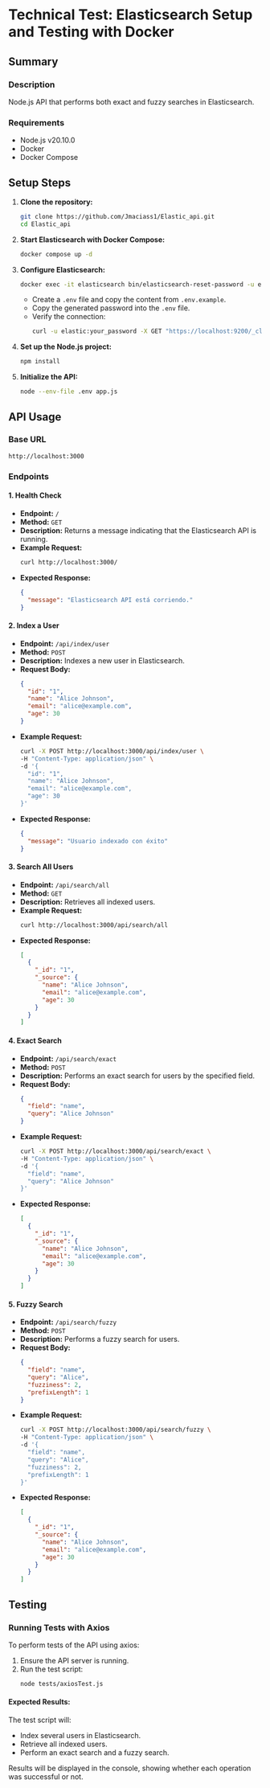 # Technical Test: Elasticsearch Setup and Testing with Docker

## Summary

### Description

Node.js API that performs both exact and fuzzy searches in Elasticsearch.

### Requirements

- Node.js v20.10.0
- Docker
- Docker Compose

## Setup Steps

1. **Clone the repository:**
   ```bash
   git clone https://github.com/Jmaciass1/Elastic_api.git
   cd Elastic_api
   ```

2. **Start Elasticsearch with Docker Compose:**
   ```bash
   docker compose up -d
   ```

3. **Configure Elasticsearch:**
   ```bash
   docker exec -it elasticsearch bin/elasticsearch-reset-password -u elastic
   ```
   - Create a `.env` file and copy the content from `.env.example`.
   - Copy the generated password into the `.env` file.
   - Verify the connection:
     ```bash
     curl -u elastic:your_password -X GET "https://localhost:9200/_cluster/health" --insecure
     ```

4. **Set up the Node.js project:**
   ```bash
   npm install
   ```

5. **Initialize the API:**
   ```bash
   node --env-file .env app.js
   ```

## API Usage

### Base URL

`http://localhost:3000`

### Endpoints

#### 1. Health Check

- **Endpoint:** `/`
- **Method:** `GET`
- **Description:** Returns a message indicating that the Elasticsearch API is running.
- **Example Request:**
  ```bash
  curl http://localhost:3000/
  ```
- **Expected Response:**
  ```json
  {
    "message": "Elasticsearch API está corriendo."
  }
  ```

#### 2. Index a User

- **Endpoint:** `/api/index/user`
- **Method:** `POST`
- **Description:** Indexes a new user in Elasticsearch.
- **Request Body:**
  ```json
  {
    "id": "1",
    "name": "Alice Johnson",
    "email": "alice@example.com",
    "age": 30
  }
  ```
- **Example Request:**
  ```bash
  curl -X POST http://localhost:3000/api/index/user \
  -H "Content-Type: application/json" \
  -d '{
    "id": "1",
    "name": "Alice Johnson",
    "email": "alice@example.com",
    "age": 30
  }'
  ```
- **Expected Response:**
  ```json
  {
    "message": "Usuario indexado con éxito"
  }
  ```

#### 3. Search All Users

- **Endpoint:** `/api/search/all`
- **Method:** `GET`
- **Description:** Retrieves all indexed users.
- **Example Request:**
  ```bash
  curl http://localhost:3000/api/search/all
  ```
- **Expected Response:**
  ```json
  [
    {
      "_id": "1",
      "_source": {
        "name": "Alice Johnson",
        "email": "alice@example.com",
        "age": 30
      }
    }
  ]
  ```

#### 4. Exact Search

- **Endpoint:** `/api/search/exact`
- **Method:** `POST`
- **Description:** Performs an exact search for users by the specified field.
- **Request Body:**
  ```json
  {
    "field": "name",
    "query": "Alice Johnson"
  }
  ```
- **Example Request:**
  ```bash
  curl -X POST http://localhost:3000/api/search/exact \
  -H "Content-Type: application/json" \
  -d '{
    "field": "name",
    "query": "Alice Johnson"
  }'
  ```
- **Expected Response:**
  ```json
  [
    {
      "_id": "1",
      "_source": {
        "name": "Alice Johnson",
        "email": "alice@example.com",
        "age": 30
      }
    }
  ]
  ```

#### 5. Fuzzy Search

- **Endpoint:** `/api/search/fuzzy`
- **Method:** `POST`
- **Description:** Performs a fuzzy search for users.
- **Request Body:**
  ```json
  {
    "field": "name",
    "query": "Alice",
    "fuzziness": 2,
    "prefixLength": 1
  }
  ```
- **Example Request:**
  ```bash
  curl -X POST http://localhost:3000/api/search/fuzzy \
  -H "Content-Type: application/json" \
  -d '{
    "field": "name",
    "query": "Alice",
    "fuzziness": 2,
    "prefixLength": 1
  }'
  ```
- **Expected Response:**
  ```json
  [
    {
      "_id": "1",
      "_source": {
        "name": "Alice Johnson",
        "email": "alice@example.com",
        "age": 30
      }
    }
  ]
  ```

## Testing

### Running Tests with Axios

To perform tests of the API using axios:

1. Ensure the API server is running.
2. Run the test script:
   ```bash
   node tests/axiosTest.js
   ```

#### Expected Results:

The test script will:
- Index several users in Elasticsearch.
- Retrieve all indexed users.
- Perform an exact search and a fuzzy search.

Results will be displayed in the console, showing whether each operation was successful or not.